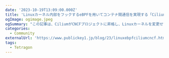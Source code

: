 ```yaml
---
date: '2023-10-19T13:09:00.000Z'
title: 'Linuxカーネル内部をフックするeBPFを用いてコンテナ間通信を実現する「Cilium」、十分成熟したソフトウェアに到達したとして、CNCFの卒業プロジェクトに'
ogImage: ogimage.jpeg
ogSummary: "この記事は、CiliumがCNCFプロジェクトに昇格し、Linuxカーネルを変更せずにeBPFを使用してコンテナ通信を容易にする成熟度を示しています。これは、さまざまなネットワーク機能を提供し、サイドカーパターンのような以前の拡張機能に対する依存を減らすことで、クラウドネイティブツールに影響を与え、Ciliumを中心としたエコシステムの拡大を予見しています"
categories:
  - Community
externalUrl: 'https://www.publickey1.jp/blog/23/linuxebpfciliumcncf.html'
tags:
  - Tetragon
---
```

